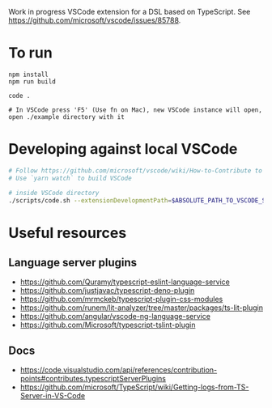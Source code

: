 Work in progress VSCode extension for a DSL based on TypeScript. See https://github.com/microsoft/vscode/issues/85788.

# To run

```
npm install
npm run build

code .

# In VSCode press 'F5' (Use fn on Mac), new VSCode instance will open, open ./example directory with it
```

# Developing against local VSCode

```bash
# Follow https://github.com/microsoft/vscode/wiki/How-to-Contribute to build local VSCode
# Use `yarn watch` to build VSCode

# inside VSCode directory
./scripts/code.sh --extensionDevelopmentPath=$ABSOLUTE_PATH_TO_VSCODE_STS_DIRECTORY ~/vscode-sts/example
```

# Useful resources

## Language server plugins 

- https://github.com/Quramy/typescript-eslint-language-service
- https://github.com/justjavac/typescript-deno-plugin
- https://github.com/mrmckeb/typescript-plugin-css-modules
- https://github.com/runem/lit-analyzer/tree/master/packages/ts-lit-plugin
- https://github.com/angular/vscode-ng-language-service
- https://github.com/Microsoft/typescript-tslint-plugin

## Docs

- https://code.visualstudio.com/api/references/contribution-points#contributes.typescriptServerPlugins
- https://github.com/microsoft/TypeScript/wiki/Getting-logs-from-TS-Server-in-VS-Code
